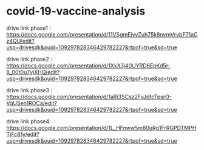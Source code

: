 # covid-19-vaccine-analysis

drive link phase1 :
https://docs.google.com/presentation/d/11VSgmEivvZuh75k8nvmVrvbF71aCz4QU/edit?usp=drivesdk&ouid=109297828346429782227&rtpof=true&sd=true

drive link phase2 :
https://docs.google.com/presentation/d/1XxX3j40UYRD6EpKd5r-8_00t0u7vjXHQ/edit?usp=drivesdk&ouid=109297828346429782227&rtpof=true&sd=true

drive link phase3 :
https://docs.google.com/presentation/d/1aRi3SCsz2FyJdtcTpsrO-VqUSeh1ROCa/edit?usp=drivesdk&ouid=109297828346429782227&rtpof=true&sd=true

drive link phase4:
https://docs.google.com/presentation/d/1L_HFnww5m80uRg1FrRGPDTMPHTjFc81y/edit?usp=drivesdk&ouid=109297828346429782227&rtpof=true&sd=true

